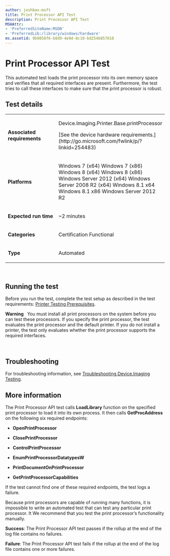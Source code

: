 ```yaml
---
author: joshbax-msft
title: Print Processor API Test
description: Print Processor API Test
MSHAttr:
- 'PreferredSiteName:MSDN'
- 'PreferredLib:/library/windows/hardware'
ms.assetid: 9b9858f6-b8d9-4e9d-8c10-bd254b857618
---
```


# Print Processor API Test


This automated test loads the print processor into its own memory space and verifies that all required interfaces are present. Furthermore, the test tries to call these interfaces to make sure that the print processor is robust.

## Test details


<table>
<colgroup>
<col width="50%" />
<col width="50%" />
</colgroup>
<tbody>
<tr class="odd">
<td><p><strong>Associated requirements</strong></p></td>
<td><p>Device.Imaging.Printer.Base.printProcessor</p>
<p>[See the device hardware requirements.](http://go.microsoft.com/fwlink/p/?linkid=254483)</p></td>
</tr>
<tr class="even">
<td><p><strong>Platforms</strong></p></td>
<td><p>Windows 7 (x64) Windows 7 (x86) Windows 8 (x64) Windows 8 (x86) Windows Server 2012 (x64) Windows Server 2008 R2 (x64) Windows 8.1 x64 Windows 8.1 x86 Windows Server 2012 R2</p></td>
</tr>
<tr class="odd">
<td><p><strong>Expected run time</strong></p></td>
<td><p>~2 minutes</p></td>
</tr>
<tr class="even">
<td><p><strong>Categories</strong></p></td>
<td><p>Certification Functional</p></td>
</tr>
<tr class="odd">
<td><p><strong>Type</strong></p></td>
<td><p>Automated</p></td>
</tr>
</tbody>
</table>

 

## Running the test


Before you run the test, complete the test setup as described in the test requirements: [Printer Testing Prerequisites](printer-testing-prerequisites.md).

**Warning**  
You must install all print processors on the system before you can test these processors. If you specify the print processor, the test evaluates the print processor and the default printer. If you do not install a printer, the test only evaluates whether the print processor supports the required interfaces.

 

## Troubleshooting


For troubleshooting information, see [Troubleshooting Device.Imaging Testing](troubleshooting-deviceimaging-testing.md).

## More information


The Print Processor API test calls **LoadLibrary** function on the specified print processor to load it into its own process. It then calls **GetProcAddress** on the following six required endpoints:

-   **OpenPrintProcessor**

-   **ClosePrintProcessor**

-   **ControlPrintProcessor**

-   **EnumPrintProcessorDatatypesW**

-   **PrintDocumentOnPrintProcessor**

-   **GetPrintProcessorCapabilities**

If the test cannot find one of these required endpoints, the test logs a failure.

Because print processors are capable of running many functions, it is impossible to write an automated test that can test any particular print processor. It We recommend that you test the print processor’s functionality manually.

**Success**: The Print Processor API test passes if the rollup at the end of the log file contains no failures.

**Failure**: The Print Processor API test fails if the rollup at the end of the log file contains one or more failures.

 

 







